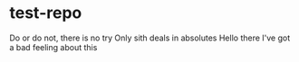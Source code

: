 
# test-repo

Do or do not, there is no try
Only sith deals in absolutes
Hello there
I've got a bad feeling about this

